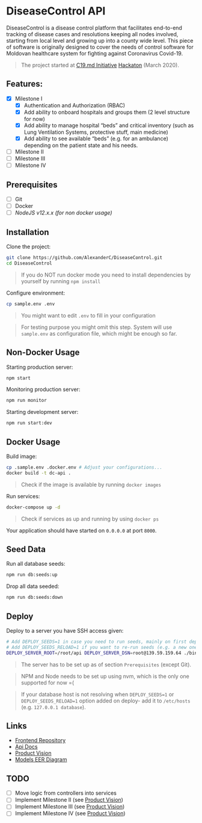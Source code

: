 DiseaseControl API
========

DiseaseControl is a disease control platform that facilitates end-to-end tracking of disease cases and resolutions keeping all nodes involved, starting from local level and growing up into a county wide level. This piece of software is originally designed to cover the needs of control software for Moldovan healthcare system for fighting against Coronavirus Covid-19. 

> The project started at [C19.md Initiative](https://c19.md/) [Hackaton](https://c19.md/hackathon) (March 2020).

Features:
--------

- [x] Milestone I
   - [x] Authentication and Authorization (RBAC)
   - [x] Add ability to onboard hospitals and groups them (2 level structure for now)
   - [x] Add ability to manage hospital “beds” and critical inventory (such as Lung Ventilation Systems, protective stuff, main medicine)
   - [x] Add ability to see available “beds” (e.g. for an ambulance) depending on the patient state and his needs.
- [ ] Milestone II
- [ ] Milestone III
- [ ] Milestone IV

Prerequisites
-----------

- [ ] Git
- [ ] Docker
- [ ] *NodeJS v12.x.x (for non docker usage)*

Installation
---------

Clone the project:

```bash
git clone https://github.com/AlexanderC/DiseaseControl.git
cd DiseaseControl
```

> If you do NOT run docker mode you need to install dependencies by yourself by running `npm install`

Configure environment:

```bash
cp sample.env .env
```

> You might want to edit `.env` to fill in your configuration

> For testing purpose you might omit this step. System will use `sample.env` as configuration file, which might be enough so far.

Non-Docker Usage
--------

Starting production server:

```bash
npm start
```

Monitoring production server:

```bash
npm run monitor
```

Starting development server:

```bash
npm run start:dev
```

Docker Usage
-----------

Build image:

```bash
cp .sample.env .docker.env # Adjust your configurations...
docker build -t dc-api .
```

> Check if the image is available by running `docker images`

Run services:

```bash
docker-compose up -d
```

> Check if services as up and running by using `docker ps`

Your application should have started on `0.0.0.0` at port `8000`.

Seed Data
-----

Run all database seeds:

```bash
npm run db:seeds:up
```

Drop all data seeded:

```bash
npm run db:seeds:down
```

Deploy
------

Deploy to a server you have SSH access given:

```bash
# Add DEPLOY_SEEDS=1 in case you need to run seeds, mainly on first deploy
# Add DEPLOY_SEEDS_RELOAD=1 if you want to re-run seeds (e.g. a new one added)
DEPLOY_SERVER_ROOT=/root/api DEPLOY_SERVER_DSN=root@139.59.159.64 ./bin/deploy.sh
```

> The server has to be set up as of section `Prerequisites` (except Git).

> NPM and Node needs to be set up using nvm, which is the only one supported for now =(

> If your database host is not resolving when `DEPLOY_SEEDS=1` or `DEPLOY_SEEDS_RELOAD=1` option added on deploy- add it to `/etc/hosts` (e.g. `127.0.0.1 database`).

Links
--------

- [Frontend Repository](https://github.com/AlexanderC/DiseaseControl-SPA)
- [Api Docs](http://localhost:8000/)
- [Product Vision](https://docs.google.com/document/d/15XOLQsRgfhh7dy5_gKIxMTNreHUQNgU5r3dOybIkKrw/edit)
- [Models EER Diagram](artifacts/models.png) 

TODO
----

- [ ] Move logic from controllers into services
- [ ] Implement Milestone II (see [Product Vision](https://docs.google.com/document/d/15XOLQsRgfhh7dy5_gKIxMTNreHUQNgU5r3dOybIkKrw/edit))
- [ ] Implement Milestone III (see [Product Vision](https://docs.google.com/document/d/15XOLQsRgfhh7dy5_gKIxMTNreHUQNgU5r3dOybIkKrw/edit))
- [ ] Implement Milestone IV (see [Product Vision](https://docs.google.com/document/d/15XOLQsRgfhh7dy5_gKIxMTNreHUQNgU5r3dOybIkKrw/edit))
